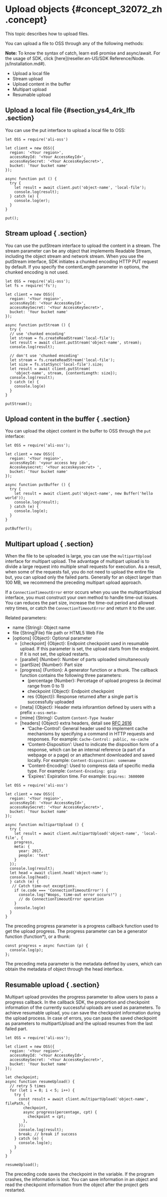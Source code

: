 # Upload objects {#concept_32072_zh .concept}

This topic describes how to upload files.

You can upload a file to OSS through any of the following methods:

**Note:** To know the syntax of catch, learn es6 promise and async/await. For the usage of SDK, click [here](reseller.en-US/SDK Reference/Node. js/Installation.md#).

-   Upload a local file
-   Stream upload
-   Upload content in the buffer
-   Multipart upload
-   Resumable upload

## Upload a local file {#section_ys4_4rk_lfb .section}

You can use the put interface to upload a local file to OSS:

```language-js
let OSS = require('ali-oss')

let client = new OSS({
  region: '<Your region>',
  accessKeyId: '<Your AccessKeyId>',
  accessKeySecret: '<Your AccessKeySecret>',
  bucket: 'Your bucket name'
});

async function put () {
  try {
    let result = await client.put('object-name', 'local-file');
    console.log(result);
  } catch (e) {
  	console.log(er);
  }
}

put();

```

## Stream upload { .section}

You can use the putStream interface to upload the content in a stream. The stream parameter can be any object that implements Readable Stream, including the object stream and network stream. When you use the putStream interface, SDK initiates a chunked encoding HTTP PUT request by default. If you specify the contentLength parameter in options, the chunked encoding is not used.

```language-js
let OSS = require('ali-oss');
let fs = require('fs');

let client = new OSS({
  region: '<Your region>',
  accessKeyId: '<Your AccessKeyId>',
  accessKeySecret: '<Your AccessKeySecret>',
  bucket: 'Your bucket name'
});

async function putStream () {
  try {
  // use 'chunked encoding'
  let stream = fs.createReadStream('local-file');
  let result = await client.putStream('object-name', stream);
  console.log(result);

  // don't use 'chunked encoding'
  let stream = fs.createReadStream('local-file');
  let size = fs.statSync('local-file').size;
  let result = await client.putStream(
    'object-name', stream, {contentLength: size});
  console.log(result);
  } catch (e) {
    console.log(e)
  }
}

putStream();

```

## Upload content in the buffer { .section}

You can upload the object content in the buffer to OSS through the `put` interface:

```language-js
let OSS = require('ali-oss');

let client = new OSS({
  region: '<Your region>',
  accessKeyId: '<your access key id>',
  Acceskeysecret: '<Your acceskeysecret> ',
  bucket: 'Your bucket name'
});

async function putBuffer () {
  try {
    let result = await client.put('object-name', new Buffer('hello world'));
    console.log(result);
  } catch (e) {
    console.log(e);
  }
}

putBuffer();

```

## Multipart upload { .section}

When the file to be uploaded is large, you can use the `multipartUpload` interface for multipart upload. The advantage of multipart upload is to divide a large request into multiple small requests for execution. As a result, when some of the requests fail, you do not need to upload the entire file but, you can upload only the failed parts. Generally for an object larger than 100 MB, we recommend the preceding multipart upload approach.

If a `ConnectionTimeoutError` error occurs when you use the multipartUpload interface, you must construct your own method to handle time-out issues. You can reduces the part size, increase the time-out period and allowed retry times, or catch the `ConnectionTimeoutError` and return it to the user.

Related parameters:

-   name \{String\}: Object name
-   file \{String|File\} file path or HTML5 Web File
-   \[options\] \{Object\}: Optional parameter
    -   \[checkpoint\] \{Object\}: Endpoint checkpoint used in resumable upload. If this parameter is set, the upload starts from the endpoint. If it is not set, the upload restarts.
    -   \[parallel\] \{Number\}: Number of parts uploaded simultaneously
    -   \[partSize\] \{Number\}: Part size
    -   \[progress\] \{Funtion\}: A generator function or a thunk. The callback function contains the following three parameters:
        -   \(percentage \{Number\}: Percetage of upload progress \(a decimal range from 0 to 1\)
        -   checkpoint \{Object\}: Endpoint checkpoint
        -   res \{Object\}\): Response returned after a single part is successfully uploaded
    -   \[meta\] \{Object\}: Header meta inforamtion defined by users with a prefix `x-oss-meta-` 
    -   \[mime\] \{String\}: Custom `Content-Type header` 
    -   \[headers\] \{Object\} extra headers, detail see [RFC 2616](http://www.w3.org/Protocols/rfc2616/rfc2616.html) 
        -   ‘Cache-Control’: General header used to implement cache mechanisms by specifying a command in HTTP requests and responses. For example: `Cache-Control: public, no-cache` 
        -   ‘Content-Disposition’: Used to indicate the disposition form of a response, which can be an internal reference \(a part of a webpage or a page\) or an attachment downloaded and saved locally. For example: `Content-Disposition: somename` 
        -   ‘Content-Encoding’: Used to compress data of specific media type. For example: `Content-Encoding: gzip` 
        -   ‘Expires’: Expiration time. For example: `Expires: 3600000` 

```language-js
let OSS = require('ali-oss')

let client = new OSS({
  region: '<Your region>',
  accessKeyId: '<Your AccessKeyId>',
  accessKeySecret: '<Your AccessKeySecret>',
  bucket: 'Your bucket name'
});

async function multipartUpload () {
  try {
    let result = await client.multipartUpload('object-name', 'local-file', {
    progress,
	meta: {
	  year: 2017,
	  people: 'test'
	}
  });
  console.log(result);
  let head = await client.head('object-name');
  console.log(head);
  } catch (e) {
   // Catch time-out exceptions.
	if (e.code === 'ConnectionTimeoutError') {
	  console.log("Woops, time-out error occurs!") ;
	  // do ConnectionTimeoutError operation
	}
    console.log(e)
  }
}

```

The preceding progress parameter is a progress callback function used to get the upload progress. The progress parameter can be a generator function \(function\*\), or a thunk:

```language-js
const progress = async function (p) {
  console.log(p);
};

```

The preceding meta parameter is the metadata defined by users, which can obtain the metadata of object through the head interface.

## Resumable upload { .section}

Multipart upload provides the progress parameter to allow users to pass a progress callback. In the callback SDK, the proportion and checkpoint information of the currently successful uploads are used as parameters. To achieve resumable upload, you can save the checkpoint information during the upload process. In case of errors, you can pass the saved checkpoint as parameters to multipartUpload and the upload resumes from the last failed part.

```language-js
let OSS = require('ali-oss');

let client = new OSS({
  region: '<Your region>',
  accessKeyId: '<Your AccessKeyId>',
  accessKeySecret: '<Your AccessKeySecret>',
  bucket: 'Your bucket name'
});

let checkpoint;
async function resumeUpload() {
  // retry 5 times
  for (let i = 0; i < 5; i++) {
    try {
      const result = await client.multipartUpload('object-name', filePath, {
        checkpoint,
        async progress(percentage, cpt) {
          checkpoint = cpt;
        },
      });
      console.log(result);
      break; // break if success
    } catch (e) {
      console.log(e);
    }
  }
}

resumeUpload();

```

The preceding code saves the checkpoint in the variable. If the program crashes, the information is lost. You can save information in an object and read the checkpoint information from the object after the project gets restarted.

